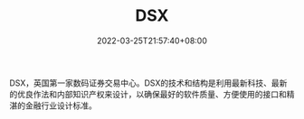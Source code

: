 ﻿---
weight: 
title: "DSX"
description: "?DSX，英国第一家数码证券交易中心。"
date: 2022-03-25T21:57:40+08:00
lastmod: 2022-03-25T16:45:40+08:00
draft: false
authors: ["Metabd"]
featuredImage: "dsx.webp"
link: ""
tags: ["交易所","DSX"]
categories: ["navigation"]
navigation: ["交易所"]
lightgallery: true
toc: true
pinned: false
recommend: false
recommend1: false
---
DSX，英国第一家数码证券交易中心。DSX的技术和结构是利用最新科技、最新的优良作法和内部知识产权来设计，以确保最好的软件质量、方便使用的接口和精湛的金融行业设计标准。
